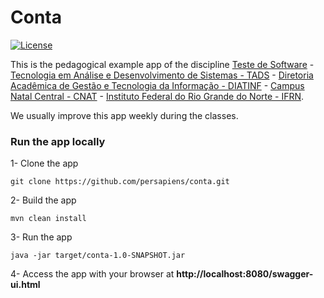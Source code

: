 Conta
=====
[![License](http://img.shields.io/:license-apache-blue.svg)](http://www.apache.org/licenses/LICENSE-2.0.html)

This is the pedagogical example app of the discipline [Teste de Software](https://github.com/persapiens/ifrn-test) - [Tecnologia em Análise e Desenvolvimento de Sistemas - TADS](https://sites.google.com/escolar.ifrn.edu.br/diatinf/cursos/superiores/an%C3%A1lise-e-desenvolvimento-de-sistemas?authuser=0) - [Diretoria Acadêmica de Gestão e Tecnologia da Informação - DIATINF](https://diatinf.ifrn.edu.br) - [Campus Natal Central - CNAT](https://portal.ifrn.edu.br/campus/natalcentral) - [Instituto Federal do Rio Grande do Norte - IFRN](https://portal.ifrn.edu.br/).

We usually improve this app weekly during the classes.

### Run the app locally

1- Clone the app
```Shell
git clone https://github.com/persapiens/conta.git
```

2- Build the app
```Shell
mvn clean install
```

3- Run the app
```Shell
java -jar target/conta-1.0-SNAPSHOT.jar
```

4- Access the app with your browser at **http://localhost:8080/swagger-ui.html**

